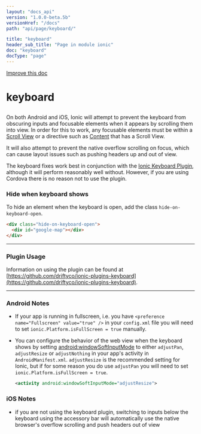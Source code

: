 ```yaml
---
layout: "docs_api"
version: "1.0.0-beta.5b"
versionHref: "/docs"
path: "api/page/keyboard/"

title: "keyboard"
header_sub_title: "Page in module ionic"
doc: "keyboard"
docType: "page"
---
```


<div class="improve-docs">
  <a href='http://github.com/driftyco/ionic/edit/master/js/utils/keyboard.js#L1'>
    Improve this doc
  </a>
</div>




<h1 class="api-title">

  keyboard



</h1>





On both Android and iOS, Ionic will attempt to prevent the keyboard from obscuring inputs and 
focusable elements when it appears by scrolling them into view.  In order for this to work,
any focusable elements must be within a [Scroll View](http://ionicframework.com/docs/api/directive/ionScroll/)
or a directive such as [Content](http://ionicframework.com/docs/api/directive/ionContent/) that has a Scroll View.

It will also attempt to prevent the native overflow scrolling on focus, which can cause layout issues such as 
pushing headers up and out of view.

The keyboard fixes work best in conjunction with the [Ionic Keyboard Plugin](https://github.com/driftyco/ionic-plugins-keyboard),
although it will perform reasonably well without.  However, if you are using Cordova there is no reason not to use the plugin.

### Hide when keyboard shows

To hide an element when the keyboard is open, add the class `hide-on-keyboard-open`.

```html
<div class="hide-on-keyboard-open">
  <div id="google-map"></div>
</div>
```
----------

### Plugin Usage
Information on using the plugin can be found at [https://github.com/driftyco/ionic-plugins-keyboard](https://github.com/driftyco/ionic-plugins-keyboard).

---------- 

### Android Notes
- If your app is running in fullscreen, i.e. you have `<preference name="Fullscreen" value="true" />` in your `config.xml` file
you will need to set `ionic.Platform.isFullScreen = true` manually.

- You can configure the behavior of the web view when the keyboard shows by setting 
  [android:windowSoftInputMode](http://developer.android.com/reference/android/R.attr.html#windowSoftInputMode) to either `adjustPan`, `adjustResize` or `adjustNothing` in your app's activity in `AndroidManifest.xml`. `adjustResize` is the recommended setting for Ionic, but if for some reason you do use `adjustPan` you will need to set `ionic.Platform.isFullScreen = true`.

  ```xml
  <activity android:windowSoftInputMode="adjustResize">

  ```

### iOS Notes
- if you are not using the keyboard plugin, switching to inputs below the keyboard using the accessory bar will automatically use the native browser's
overflow scrolling and push headers out of view










  

  
  
  






